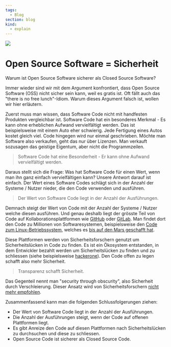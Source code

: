 ```yaml
---
tags:
  - Blog
section: blog
kind:
  - explain
---
```

![](https://assets-global.website-files.com/5debb9b4f88fbc3f702d579e/5e08f5a0ad6badbed8b60617_a1bfa4bb08384e1aa414cada9a6d5e0b.jpeg)

# Open Source Software = Sicherheit

Warum ist Open Source Software sicherer als Closed Source Software?

Immer wieder sind wir mit dem Argument konfrontiert, dass Open Source Software (OSS) nicht sicher sein kann, weil es gratis ist. Oft fällt auch das "there is no free lunch"-Idiom. Warum dieses Argument falsch ist, wollen wir hier erläutern.

Zuerst muss man wissen, dass Software Code nicht mit handfesten Produkten vergleichbar ist. Software Code hat ein besonderes Merkmal - Es kann ohne erheblichen Aufwand vervielfältigt werden. Das ist beispielsweise mit einem Auto eher schwierig. Jede Fertigung eines Autos kostet gleich viel. Code hingegen wird nur einmal geschrieben. Möchte man Software also verkaufen, geht das nur über Lizenzen. Man verkauft sozusagen das geistige Eigentum, aber nicht die Programmzeilen.

> Software Code hat eine Besonderheit - Er kann ohne Aufwand vervielfältigt werden.

Daraus stellt sich die Frage: Was hat Software Code für einen Wert, wenn man ihn ganz einfach vervielfältigen kann? Unsere Antwort darauf ist einfach. Der Wert eines Software Codes schlägt sich in der Anzahl der Systeme / Nutzer nieder, die den Code verwenden und ausführen.

> Der Wert von Software Code liegt in der Anzahl der Ausführungen.

Demnach steigt der Wert von Code mit der Anzahl der Systeme / Nutzer welche diesen ausführen. Und genau deshalb liegt der grösste Teil von Code auf Kollaborationsplattformen wie [GitHub](https://github.com/) oder [GitLab](https://gitlab.com/). Man findet dort den Code zu Millionen von Softwaresystemen, beispielsweise den [Code zum Linux-Betriebssystem](https://github.com/torvalds/linux), welches es [bis auf den Mars geschafft hat](https://www.theverge.com/2021/2/19/22291324/linux-perseverance-mars-curiosity-ingenuity).

Diese Plattformen werden von Sicherheitsforschern genutzt um Sicherheitslücken in Code zu finden. Es ist ein Ökosystem entstanden, in dem Entwickler bezahlt werden um Sicherheitslücken zu finden und zu schliessen (siehe beispielsweise [hackerone](https://www.hackerone.com/)). Den Code offen zu legen schafft also mehr Sicherheit.

> Transparenz schafft Sicherheit.

Das Gegenteil nennt man "security through obscurity", also Sicherheit durch Verschleierung. Dieser Ansatz wird von Sicherheitsforschern [nicht mehr empfohlen](https://en.wikipedia.org/wiki/Security_through_obscurity#Criticism).

Zusammenfassend kann man die folgenden Schlussfolgerungen ziehen:

* Der Wert von Software Code liegt in der Anzahl der Ausführungen.
* Die Anzahl der Ausführungen steigt, wenn der Code auf offenen Plattformen liegt.
* Es gibt Anreize den Code auf diesen Plattformen nach Sicherheitslücken zu durchsuchen und diese zu schliessen.
* Open Source Code ist sicherer als Closed Source Code.